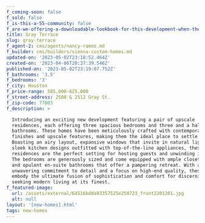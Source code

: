 ```yaml
---
f_coming-soon: false
f_sold: false
f_is-this-a-55-community: false
f_are-we-offering-a-downloadable-lookbook-for-this-development-when-they-submit-their-contact-info: false
title: Gray Terrace
slug: gray-terrace
f_agent-2: cms/agents/nancy-ramos.md
f_builder: cms/builders/sienna-custom-homes.md
updated-on: '2023-05-02T23:18:52.464Z'
created-on: '2023-04-06T20:37:39.546Z'
published-on: '2023-05-02T23:19:07.752Z'
f_bathrooms: '3.5'
f_bedrooms: '3'
f_city: Houston
f_price-range: 585,000-625,000
f_street-address: 2508 & 2512 Gray St.
f_zip-code: 77003
f_description: >

  Introducing an exciting new development featuring a pair of upscale
  residences, each offering three spacious bedrooms and three and a half elegant
  bathrooms. These homes have been meticulously crafted with contemporary
  finishes and upscale features, making them the ideal place to settle down.
  Boasting an airy layout, expansive windows that invite in natural light, and
  sleek kitchen designs outfitted with top-of-the-line appliances, these
  residences are the perfect setting for hosting guests and unwinding in style.
  The bedrooms are generously sized and come equipped with ample closet space
  and opulent en-suite bathrooms that offer a pampering retreat. With an
  unwavering commitment to detail and a focus on high-end quality, these homes
  embody the ultimate fusion of sophistication and comfort for discerning buyers
  seeking modern living at its finest.
f_featured-image:
  url: /assets/external/64516bdda93357525e259723_front2201201.jpg
  alt: null
layout: '[new-homes].html'
tags: new-homes
---
```



